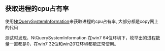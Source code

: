 ## 获取进程的cpu占有率

使用[NtQuerySystemInformation](http://msdn.microsoft.com/en-us/library/windows/desktop/ms724509(v=vs.85).aspx)来获取进程的cpu占有率, 大部分都是copy网上的代码

测试时发现，NtQuerySystemInformation 在win7 64位环境下，枚举出的进程数量一直都是0，在win7 32位和win2012环境都能正常使用。

